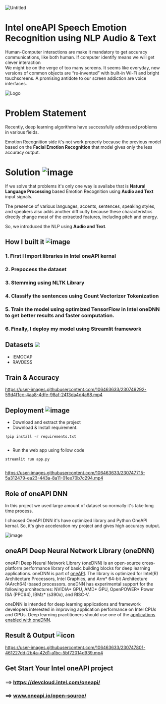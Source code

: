 ![Untitled](https://user-images.githubusercontent.com/106463633/230747827-b3db1985-59c8-4792-9af7-f8eca83a496f.png)

# Intel oneAPI Speech Emotion Recognition using NLP Audio & Text

Human-Computer interactions are make it mandatory to get accuracy communications, like both human. If computer identify means we will get clever interaction  
We might be on the verge of too many screens. It seems like everyday, new versions of common objects are “re-invented” with built-in Wi-Fi and bright touchscreens. A promising antidote to our screen addiction are voice interfaces.


![Logo](https://image.khaleejtimes.com/?uuid=d09b8b16-f2ac-4e9c-be46-5d8109a86d73&function=cropresize&type=preview&source=false&q=75&crop_w=0.99999&crop_h=0.87209&x=0&y=0&width=1200&height=675)


# Problem Statement
Recently, deep learning algorithms have successfully addressed problems in various fields.

Emotion Recognition side it's not work properly because the previous model based on the **Facial Emotion Recognition** that model gives only the less accuracy output. 

# Solution ![image](https://cdn-icons-png.flaticon.com/128/1087/1087840.png) 
If we solve that problems it's only one way is availabe that is **Natural Language Processing** based Emotion Recognition using **Audio and Text** input signals.

The presence of various languages, accents, sentences, speaking styles, and speakers also adds another difficulty because these characteristics directly change most of the extracted features, including pitch and energy.

So, we introduced the NLP using **Audio and Text**.
## How I built it ![image](https://cdn-icons-png.flaticon.com/128/4946/4946348.png)

### 1. First I Import libraries in Intel oneAPI kernal

### 2. Prepocess the  dataset

### 3. Stemming using **NLTK Library**

### 4. Classify the sentences using **Count Vectorizer Tokenization**

### 5. Train the model using optimized TensorFlow in Intel oneDNN to get better results and faster computation.

### 6. Finally, I deploy my model using Streamlit framework

## Datasets ![](https://cdn-icons-png.flaticon.com/128/6802/6802146.png)
- IEMOCAP
- RAVDESS

## Train & Accuracy 
https://user-images.githubusercontent.com/106463633/230749292-59d4f1cc-4aa8-4dfe-98af-2413da4d4a68.mp4

## Deployment ![image](https://user-images.githubusercontent.com/72274851/218502434-f6e66043-0db0-4f85-b7f4-f33b2d33df1f.png)

- Download and extract the project
- Download & Install requirement.

```
!pip install -r requirements.txt
  
```
- Run the web app using follow code
```
streamlit run app.py
  
```
https://user-images.githubusercontent.com/106463633/230747715-5a312479-ea23-443a-8a11-01ee70b7c294.mp4

## Role of oneAPI DNN
In this project we used large amount of dataset so normally it's take long time process.

I choosed OneAPI DNN it's have optimized library and Python OneAPI kernal. So, it's give acceleration my project and gives high accuracy output. 

![image](https://openbenchmarking.org/logos/pts_onednn.png)
## oneAPI Deep Neural Network Library (oneDNN)
oneAPI Deep Neural Network Library (oneDNN) is an open-source cross-platform
performance library of basic building blocks for deep learning applications.
oneDNN is part of [oneAPI](https://oneapi.io).
The library is optimized for Intel(R) Architecture Processors, Intel Graphics,
and Arm\* 64-bit Architecture (AArch64)-based processors. oneDNN has
experimental support for the following architectures: NVIDIA\* GPU,
AMD\* GPU, OpenPOWER\* Power ISA (PPC64), IBMz\* (s390x), and RISC-V.

oneDNN is intended for deep learning applications and framework
developers interested in improving application performance
on Intel CPUs and GPUs. Deep learning practitioners should use one of the
[applications enabled with oneDNN](#applications-enabled-with-onednn).

## Result & Output ![icon](https://cdn-icons-png.flaticon.com/128/5316/5316486.png)
https://user-images.githubusercontent.com/106463633/230747801-461227dd-2b4a-42d1-a1bc-5bf72014d939.mp4


## Get Start Your Intel oneAPI project 

### ==> https://devcloud.intel.com/oneapi/
### ==> www.oneapi.io/open-source/

